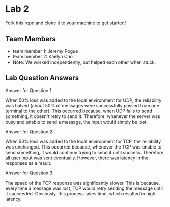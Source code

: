# Lab 2
[Fork](https://docs.github.com/en/get-started/quickstart/fork-a-repo) this repo and clone it to your machine to get started!

## Team Members
- team member 1: Jeremy Pogue
- team member 2: Kaelyn Cho
- Note: We worked independently, but helped each other when stuck.

## Lab Question Answers

Answer for Question 1: 

When 50% loss was added to the local environment for UDP, the reliability was halved (about 50% of messages were successfully passed from one terminal to the other). This occurred because, when UDP fails to send something, it doesn't retry to send it. Therefore, whenever the server was busy and unable to send a message, the input would simply be lost. 

Answer for Question 2:

When 50% loss was added to the local environment for TCP, the reliability was unchanged. This occurred because, whenever the TCP was unable to send something, it would continue trying to send it until success. Therefore, all user input was sent eventually. However, there was latency in the responses as a result.

Answer for Question 3:

The speed of the TCP response was significantly slower. This is because, every time a message was lost, TCP would retry sending the message until it succeeded. Obviously, this process takes time, which resulted in high latency. 
